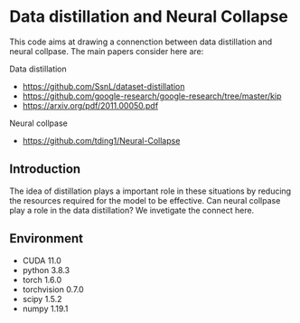 # Data distillation and Neural Collapse

This code aims at drawing a connenction between data distillation and neural collpase. The main papers consider here are:

Data distillation
- https://github.com/SsnL/dataset-distillation
- https://github.com/google-research/google-research/tree/master/kip
- https://arxiv.org/pdf/2011.00050.pdf

Neural collpase
- https://github.com/tding1/Neural-Collapse

## Introduction
The idea of distillation plays a important role in these situations by reducing the resources required for the model to be effective. Can neural collpase play a role in the data distillation? We invetigate the connect here.

## Environment

- CUDA 11.0
- python 3.8.3
- torch 1.6.0
- torchvision 0.7.0
- scipy 1.5.2
- numpy 1.19.1
